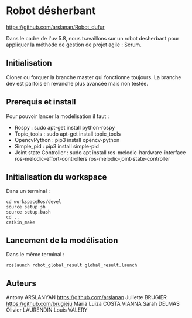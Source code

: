 # Robot désherbant 

https://github.com/arslanan/Robot_dufur

Dans le cadre de l'uv 5.8, nous travaillons sur un robot desherbant pour appliquer la méthode de gestion de projet agile : Scrum. 

## Initialisation

Cloner ou forquer la branche master qui fonctionne toujours. 
La branche dev est parfois en revanche plus avancée mais non testée.

## Prerequis et install

Pour pouvoir lancer la modélisation il faut : 
	
- Rospy : sudo apt-get install python-rospy
- Topic_tools : sudo apt-get install topic_tools
- OpencvPython : pip3 install opencv-python
- Simple_pid : pip3 install simple-pid
- Joint state Controller : sudo apt install ros-melodic-hardware-interface ros-melodic-effort-controllers ros-melodic-joint-state-controller

## Initialisation du workspace

Dans un terminal :
 
```
cd workspaceRos/devel
source setup.sh
source setup.bash
cd ..
catkin_make
```

## Lancement de la modélisation

Dans le même terminal : 

```
roslaunch robot_global_result global_result.launch
```

## Auteurs

Antony ARSLANYAN		https://github.com/arslanan
Juliette BRUGIER		https://github.com/brugieju
Maria Luiza COSTA VIANNA
Sarah DELMAS
Olivier LAURENDIN
Louis VALERY







